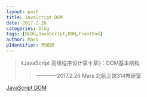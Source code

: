 ```yaml
---
layout: post
title: JavaScript DOM
date: 2017-2-26
categories: blog
tags: [BLOG,JavaScript,DOM,FrontEnd]
author: Mars
pIdentifier: 无缩进
---
```

> 《JavaScript 高级程序设计第十章》：DOM基本结构
>> ————2017.2.26 Mars 北航三馆314教研室

[JavaScript DOM](/assets/pics/blogPics/DOM.svg)
